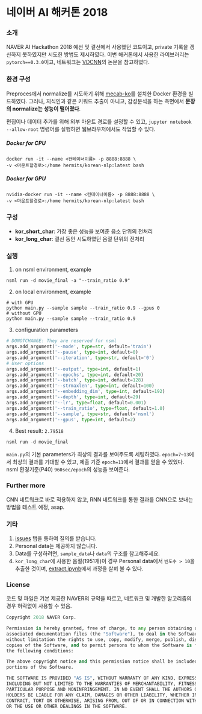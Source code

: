 # 네이버 AI 해커톤 2018

### 소개
NAVER AI Hackathon 2018 예선 및 결선에서 사용했던 코드이고, private 기록을 갱신하지 못하였지만 시도한 방법도 제시하였다. 이번 해커톤에서 사용한 라이브러리는 `pytorch==0.3.0`이고, 네트워크는 [VDCNN](https://arxiv.org/abs/1606.01781)의 논문을 참고하였다.

### 환경 구성
Preproces에서 normalize를 시도하기 위해 [mecab-ko](https://bitbucket.org/eunjeon/mecab-ko)를 설치한 Docker 환경을 빌드하였다. 그러나, 지식인과 같은 키워드 추출이 아니고, 감성분석을 하는 측면에서 **문장의 normalize는 성능이 떨어졌다**.

편집이나 데이터 추가를 위해 외부 마운트 경로를 설정할 수 있고, `jupyter notebook --allow-root` 명령어를 실행하면 웹브라우저에서도 작업할 수 있다.

##### Docker for CPU
```script
docker run -it --name <컨테이너이름> -p 8888:8888 \
-v <마운트할경로>:/home hermits/korean-nlp:latest bash
```

##### Docker for GPU
```script
nvidia-docker run -it --name <컨테이너이름> -p 8888:8888 \
-v <마운트할경로>:/home hermits/korean-nlp:latest bash
```

### 구성
* **kor_short_char**: 가장 좋은 성능을 보여준 음소 단위의 전처리
* **kor_long_char**: 결선 동안 시도하였던 음절 단위의 전처리

### 실행
1. on nsml environment, example
```
nsml run -d movie_final -a "--train_ratio 0.9"
```

2. on local environment, example
```
# with GPU
python main.py --sample sample --train_ratio 0.9 --gpus 0
# without GPU
python main.py --sample sample --train_ratio 0.9
```

3. configuration parameters
```python
# DONOTCHANGE: They are reserved for nsml
args.add_argument('--mode', type=str, default='train')
args.add_argument('--pause', type=int, default=0)
args.add_argument('--iteration', type=str, default='0')
# User options
args.add_argument('--output', type=int, default=1)
args.add_argument('--epochs', type=int, default=20)
args.add_argument('--batch', type=int, default=128)
args.add_argument('--strmaxlen', type=int, default=100)
args.add_argument('--embedding_dim', type=int, default=192)
args.add_argument('--depth', type=int, default=29)
args.add_argument('--lr', type=float, default=0.001)
args.add_argument('--train_ratio', type=float, default=1.0)
args.add_argument('--sample', type=str, default='nsml')
args.add_argument('--gpus', type=int, default=2)
```

4. Best result: `2.79518`
```python
nsml run -d movie_final
```
`main.py`의 기본 parameters가 최상의 결과를 보여주도록 세팅하였다. `epoch=7~13`에서 최상의 결과를 기대할 수 있고, 제출 기준 `epoch=11`에서 결과를 얻을 수 있었다. nsml 환경기준(P40) `960sec/epoch`의 성능을 보여준다.

### Further more
CNN 네트워크로 바로 적용하지 않고, RNN 네트워크를 통한 결과를 CNN으로 보내는 방법을 테스트 예정, asap.

### 기타
1. [issues](https://github.com/GzuPark/naver-ai-hackathon-2018/issues) 탭을 통하여 질의를 받습니다.
2. Personal data는 제공하지 않습니다.
3. Data를 구성하려면, `sample_data`나 `data`의 구조를 참고해주세요.
4. `kor_long_char`에 사용한 음절(1951개)이 경우 Personal data에서 `빈도수 > 10`을 추출한 것이며, [extract.ipynb](./kor_long_char/extract.ipynb)에서 과정을 살펴 볼 수 있다.

### License
코드 및 파일은 기본 제공한 NAVER의 규약을 따르고, 네트워크 및 개발한 알고리즘의 경우 허락없이 사용할 수 있음.
```python
Copyright 2018 NAVER Corp.

Permission is hereby granted, free of charge, to any person obtaining a copy of this software and
associated documentation files (the "Software"), to deal in the Software without restriction, including
without limitation the rights to use, copy, modify, merge, publish, distribute, sublicense, and/or sell
copies of the Software, and to permit persons to whom the Software is furnished to do so, subject to
the following conditions:

The above copyright notice and this permission notice shall be included in all copies or substantial
portions of the Software.

THE SOFTWARE IS PROVIDED "AS IS", WITHOUT WARRANTY OF ANY KIND, EXPRESS OR IMPLIED,
INCLUDING BUT NOT LIMITED TO THE WARRANTIES OF MERCHANTABILITY, FITNESS FOR A
PARTICULAR PURPOSE AND NONINFRINGEMENT. IN NO EVENT SHALL THE AUTHORS OR COPYRIGHT
HOLDERS BE LIABLE FOR ANY CLAIM, DAMAGES OR OTHER LIABILITY, WHETHER IN AN ACTION OF
CONTRACT, TORT OR OTHERWISE, ARISING FROM, OUT OF OR IN CONNECTION WITH THE SOFTWARE
OR THE USE OR OTHER DEALINGS IN THE SOFTWARE.
```
